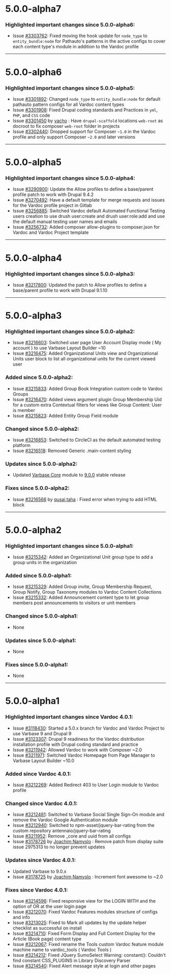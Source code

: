 # 5.0.0-alpha7

### Highlighted important changes since 5.0.0-alpha6:
* Issue [#3303762](http://drupal.org/i/3303762):
                Fixed moving the hook update for `node_type` to `entity_bundle:node`
                for Pathauto's patterns in the active configs to cover each
                 content type's module in addition to the Vardoc profile


------------------------------------------------------------------------------------------------

# 5.0.0-alpha6

### Highlighted important changes since 5.0.0-alpha5:
* Issue [#3301892](https://www.drupal.org/i/3301892):
        Changed `node_type` to `entity_bundle:node` for default pathauto
        pattern configs for all Vardoc content types
* Issue [#3301908](https://www.drupal.org/i/3301908):
        Fixed Drupal coding standards and Practices
        in `yml`, `PHP`, and `CSS` code
* Issue [#3301450](https://www.drupal.org/i/3301450)
        by [vacho](https://www.drupal.org/u/vacho)
       : Have `drupal-scaffold` locations `web-root` as docroot to fix
        composer `web-root` folder in projects
* Issue [#3302440](https://www.drupal.org/i/3302440):
        Dropped support for Composer `~1.0` in the Vardoc profile and only
        support Composer `~2.0` and later versions

------------------------------------------------------------------------------------------------

# 5.0.0-alpha5

### Highlighted important changes since 5.0.0-alpha4:

* Issue [#3290900](https://www.drupal.org/i/3290900):
        Update the Allow profiles to define a base/parent profile
        patch to work with Drupal 9.4.2
* Issue [#3270492](https://www.drupal.org/i/3270492):
        Have a default template for merge requests and issues for
        the Vardoc profile project in Gitlab
* Issue [#3256885](https://www.drupal.org/i/3256885):
        Switched Vardoc default Automated Functional Testing users creation
        to use drush user:create and drush user:role:add and use
        the default manual testing user names and emails
* Issue [#3256732](https://www.drupal.org/i/3256732):
        Added composer allow-plugins to composer.json for Vardoc
        and Vardoc Project template

------------------------------------------------------------------------------------------------

# 5.0.0-alpha4

### Highlighted important changes since 5.0.0-alpha3:
* Issue [#3217800](https://www.drupal.org/i/3217800):
        Updated the patch to Allow profiles to define a base/parent profile
        to work with Drupal 9.1.10

------------------------------------------------------------------------------------------------

# 5.0.0-alpha3

### Highlighted important changes since 5.0.0-alpha2:
* Issue [#3216603](https://www.drupal.org/i/3216603):
        Switched user page User Account Display mode ( My account ) 
       to use Varbase Layout Builder ~10
* Issue [#3216475](https://www.drupal.org/i/3216475):
        Added Organizational Units view and Organizational Units user block to
        list all organizational units for the current viewed user

### Added since 5.0.0-alpha2:
* Issue [#3215833](https://www.drupal.org/i/3215833):
        Added Group Book Integration custom code to Vardoc Groups
* Issue [#3216470](https://www.drupal.org/i/3216470):
        Added views argument plugin Group Membership Uid for a custom extra
        Contextual filters for views like Group Content: User is member
* Issue [#3215823](https://www.drupal.org/i/3215823):
        Added Entity Group Field module

### Changed since 5.0.0-alpha2:
* Issue [#3216853](https://www.drupal.org/i/3216853):
        Switched to CircleCI as the default automated testing platform
* Issue [#3216518](https://www.drupal.org/i/3216518):
        Removed Generic .main-content styling

### Updates since 5.0.0-alpha2:
* Updated [Varbase Core](https://www.drupal.org/project/varbase_core)
    module to [9.0.0](https://www.drupal.org/project/varbase_core/releases/9.0.0) stable release

### Fixes since 5.0.0-alpha2:
* Issue [#3216566](https://www.drupal.org/i/3216566)
       by [qusai taha](https://www.drupal.org/u/qusai-taha)
       : Fixed error when trying to add HTML block

------------------------------------------------------------------------------------------------

# 5.0.0-alpha2

### Highlighted important changes since 5.0.0-alpha1:
* Issue [#3215342](https://www.drupal.org/i/3215342):
        Added an Organizational Unit group type to add a group units in the organization

### Added since 5.0.0-alpha1:
* Issue [#3215329](https://www.drupal.org/i/3215329):
        Added Group invite, Group Membership Request, Group Notify, Group Taxonomy
        modules to Vardoc Content Collections
* Issue [#3215332](https://www.drupal.org/i/3215332):
        Added Announcement content type to let group members post announcements
        to visitors or unit members

### Changed since 5.0.0-alpha1:
* None

### Updates since 5.0.0-alpha1:
* None

### Fixes since 5.0.0-alpha1:
* None

------------------------------------------------------------------------------------------------

# 5.0.0-alpha1

### Highlighted important changes since Vardoc 4.0.1:
* Issue [#3118430](https://www.drupal.org/i/3118430):
        Started a 5.0.x branch for Vardoc and Vardoc Project to use Varbase 9 and Drupal 9
* Issue [#3123307](https://www.drupal.org/i/3123307):
        Drupal 9 readiness for the Vardoc distribution installation profile with Drupal coding
        standard and practice
* Issue [#3211942](https://www.drupal.org/i/3211942):
        Allowed Vardoc to work with Composer ~2.0
* Issue [#3211971](https://www.drupal.org/i/3211971):
        Switched Vardoc Homepage from Page Manager to Varbase Layout Builder ~10.0

### Added since Vardoc 4.0.1:
* Issue [#3212269](https://www.drupal.org/i/3212269):
        Added Redirect 403 to User Login module to Vardoc profile

### Changed since Vardoc 4.0.1:
* Issue [#3212481](https://www.drupal.org/i/3212481):
        Switched to Varbase Social Single Sign-On module and remove the Vardoc Google Authentication module
* Issue [#3212940](https://www.drupal.org/i/3212940):
        Switched to npm-asset/jquery-bar-rating from the custom repository antennaio/jquery-bar-rating
* Issue [#3211952](https://www.drupal.org/i/3211952):
        Remove _core and uuid from all configs
* Issue [#3178726](https://www.drupal.org/i/3178726)
        by [Joachim Namyslo](https://www.drupal.org/u/joachim-namyslo)
       : Remove patch from display suite issue 2975313 to no longer prevent updates

### Updates since Vardoc 4.0.1:
* Updated Varbase to 9.0.x
* Issue [#3178725](https://www.drupal.org/i/3178725)
        by [Joachim Namyslo](https://www.drupal.org/u/joachim-namyslo)
        : Increment font awesome to ~2.0

### Fixes since Vardoc 4.0.1:
* Issue [#3214596](https://www.drupal.org/i/3214596):
        Fixed responsive view for the LOGIN WITH and the option of OR at the user login page
* Issue [#3212070](https://www.drupal.org/i/3212070):
        Fixed Vardoc Features modules structure of configs and info
* Issue [#3213025](https://www.drupal.org/i/3213025):
        Fixed to Mark all updates by the update helper checklist as successful on install
* Issue [#3214710](https://www.drupal.org/i/3214710):
        Fixed Form Display and Full Content Display for the Article (Book page) content type
* Issue [#3212067](https://www.drupal.org/i/3212067):
        Fixed rename the Tools custom Vardoc feature module machine name to vardoc_tools ( Vardoc Tools )
* Issue [#3214212](https://www.drupal.org/i/3214212):
        Fixed JQuery SumoSelect Warning: constant(): Couldn't find constant CSS_PLUGINS
        in Library Discovery Parser
* Issue [#3214540](https://www.drupal.org/i/3214540):
        Fixed Alert message style at login and other pages